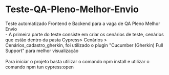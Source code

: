 # Teste-QA-Pleno-Melhor-Envio
Teste automatizado Frontend e Backend para a vaga de QA Pleno Melhor Envio
<br/> - A primeira parte do teste consiste em criar os cenários de teste, cenários que estão dentro da pasta Cypress> Cenários > Cenários_cadastro_gherkin, foi utilizado o plugin "Cucumber (Gherkin) Full Support" para melhor visualização<br/> 
<br/> Para iniciar o projeto basta utilizar o comando npm install e utilizar o comando npm tun cypress:open <br/> 
